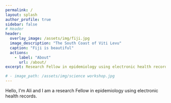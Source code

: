 ```yaml
---
permalink: /
layout: splash
author_profile: true
sidebar: false
# Header
header:
  overlay_image: /assets/img/fiji.jpg
  image_description: "The South Coast of Viti Levu"
  caption: "Fiji is beautiful"
  actions:
    - label: "About"
      url: /about/
excerpt: Research Fellow in epidemiology using electronic health records

# - image_path: /assets/img/science workshop.jpg
---
```

    
Hello, I'm Ali and I am a research Fellow in epidemiology using electronic health records. 